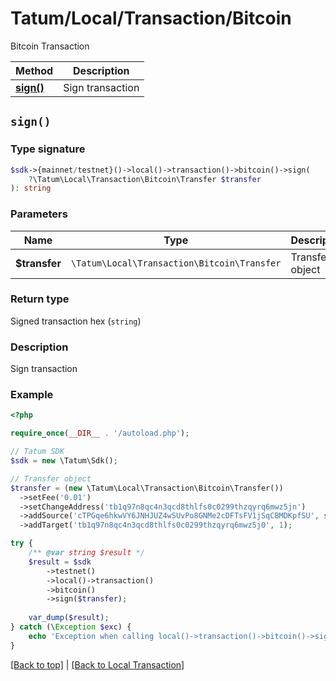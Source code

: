 # Tatum/Local/Transaction/Bitcoin

Bitcoin Transaction

Method | Description
------------- | -------------
[**sign()**](#sign) | Sign transaction

## `sign()`

### Type signature

```php
$sdk->{mainnet/testnet}()->local()->transaction()->bitcoin()->sign(
    ?\Tatum\Local\Transaction\Bitcoin\Transfer $transfer
): string
```

### Parameters

Name | Type | Description  | Notes
------------- | ------------- | ------------- | -------------
**$transfer** | `\Tatum\Local\Transaction\Bitcoin\Transfer` | Transfer object | 

### Return type

Signed transaction hex (`string`)

### Description

Sign transaction

### Example

```php
<?php

require_once(__DIR__ . '/autoload.php');

// Tatum SDK
$sdk = new \Tatum\Sdk();

// Transfer object
$transfer = (new \Tatum\Local\Transaction\Bitcoin\Transfer())
  ->setFee('0.01')
  ->setChangeAddress('tb1q97n8qc4n3qcd8thlfs0c0299thzqyrq6mwz5jn')
  ->addSource('cTPGqe6hkwVY6JNHJUZ4wSUvPo8GNMe2cDFTsFV1jSqCBMDKpfSU', str_repeat('0', 64), 0, '1010000000')
  ->addTarget('tb1q97n8qc4n3qcd8thlfs0c0299thzqyrq6mwz5j0', 1);

try {
    /** @var string $result */
    $result = $sdk
        ->testnet()
        ->local()->transaction()
        ->bitcoin()
        ->sign($transfer);
    
    var_dump($result);
} catch (\Exception $exc) {
    echo 'Exception when calling local()->transaction()->bitcoin()->sign(): ', $exc->getMessage(), PHP_EOL;
}
```

[[Back to top]](#) | [[Back to Local Transaction]](../../index.md#local-transaction)

